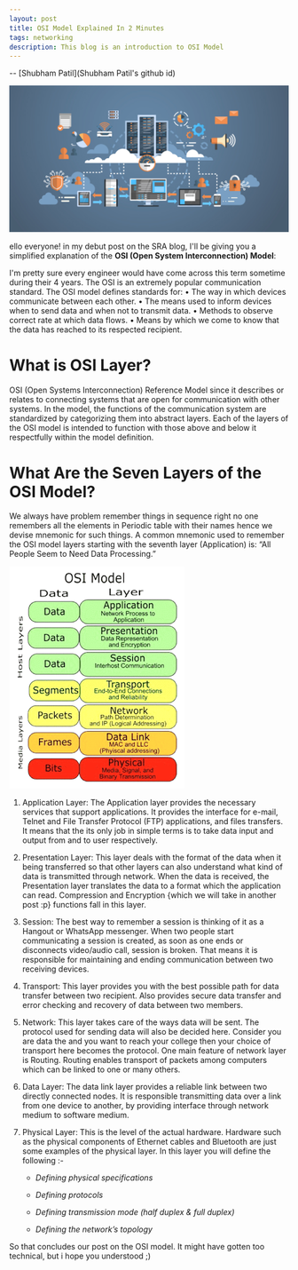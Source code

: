 ```yaml
---
layout: post
title: OSI Model Explained In 2 Minutes
tags: networking
description: This blog is an introduction to OSI Model
---
```


-- [Shubham Patil](Shubham Patil's github id)

![](/assets/posts/OSI-Model-Explained-In-2-Minutes/osi-model-fb.jpg)

ello everyone! in my debut post on the SRA blog, I'll be giving you a simplified explanation of the **OSI (Open System Interconnection) Model**:

I'm pretty sure every engineer would have come across this term sometime during their 4 years. The OSI is an extremely popular communication standard.
The OSI model defines standards for:
• The way in which devices communicate between each other.
• The means used to inform devices when to send data and when not to transmit data.
• Methods to observe correct rate at which data flows.
• Means by which we come to know that the data has reached to its respected recipient.

# What is OSI Layer?
OSI (Open Systems Interconnection) Reference Model since it describes or relates to connecting systems that are open for communication with other systems. In the model, the functions of the communication system are standardized by categorizing them into abstract layers. Each of the layers of the OSI model is intended to function with those above and below it respectfully within the model definition.

# What Are the Seven Layers of the OSI Model?

We always have problem remember things in sequence right no one remembers all the elements in Periodic table with their names hence we devise mnemonic for such things. A common mnemonic used to remember the OSI model layers starting with the seventh layer (Application) is: “All People Seem to Need Data Processing.”

![](/assets/posts/OSI-Model-Explained-In-2-Minutes/osi-model.png)

1. Application Layer:
The Application layer provides the necessary services that support applications. It provides the interface for e-mail, Telnet and File Transfer Protocol (FTP) applications, and files transfers. It means that the its only job in simple terms is to take data input and output from and to user respectively.

2. Presentation Layer:
This layer deals with the format of the data when it being transferred so that other layers can also understand what kind of data is transmitted through network. When the data is received, the Presentation layer translates the data to a format which the application can read. Compression and Encryption {which we will take in another post :p} functions fall in this layer.
3. Session:
The best way to remember a session is thinking of it as a Hangout or WhatsApp messenger. When two people start communicating a session is created, as soon as one ends or disconnects video/audio call, session is broken. That means it is responsible for maintaining and ending communication between two receiving devices.
4. Transport:
This layer provides you with the best possible path for data transfer between two recipient. Also provides secure data transfer and error checking and recovery of data between two members.
5. Network:
This layer takes care of the ways data will be sent. The protocol used for sending data will also be decided here. Consider you are data the and you want to reach your college then your choice of transport here becomes the protocol. One main feature of network layer is Routing. Routing enables transport of packets among computers which can be linked to one or many others.
6. Data Layer:
The data link layer provides a reliable link between two directly connected nodes. It is
responsible transmitting data over a link from one device to another, by providing interface
through network medium to software medium.
7. Physical Layer:
This is the level of the actual hardware. Hardware such as the physical components of
Ethernet cables and Bluetooth are just some examples of the physical layer. In this layer you
will define the following :-

    * *Defining physical specifications*

    * *Defining protocols*

    * *Defining transmission mode (half duplex &amp; full duplex)*

    * *Defining the network’s topology*


So that concludes our post on the OSI model. It might have gotten too technical, but i hope you understood ;)